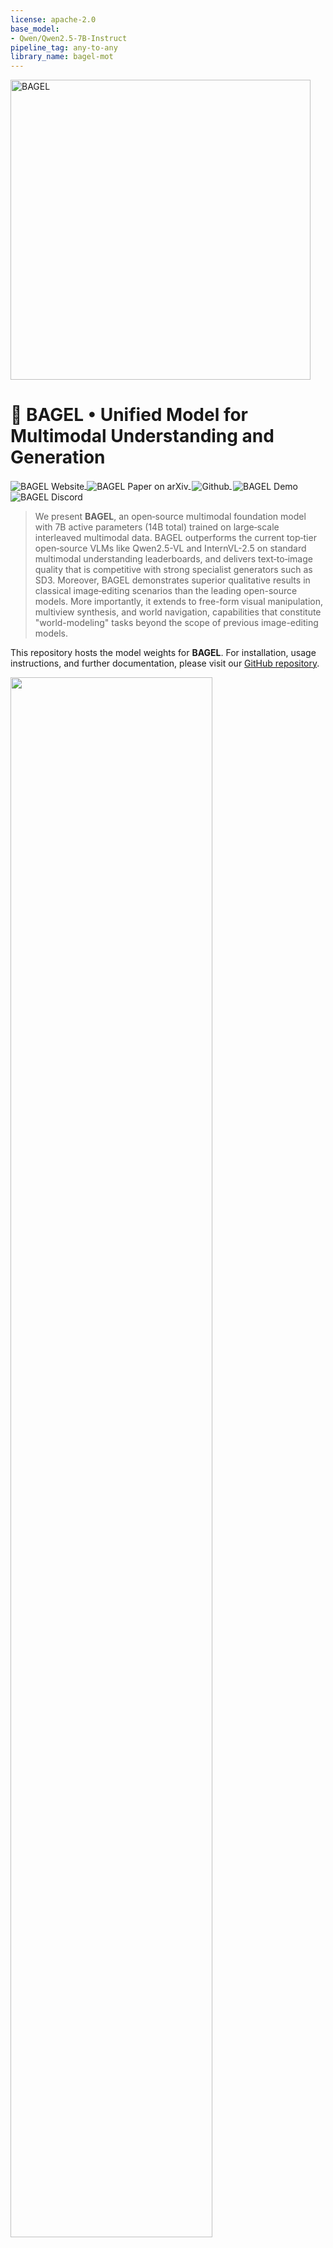 ```yaml
---
license: apache-2.0
base_model:
- Qwen/Qwen2.5-7B-Instruct
pipeline_tag: any-to-any
library_name: bagel-mot
---
```



<p align="left">
  <img src="https://lf3-static.bytednsdoc.com/obj/eden-cn/nuhojubrps/banner.png" alt="BAGEL" width="480"/>
</p>


# 🥯 BAGEL • Unified Model for Multimodal Understanding and Generation



<p align="left">
  <a href="https://bagel-ai.org/">
    <img
      src="https://img.shields.io/badge/BAGEL-Website-0A66C2?logo=safari&logoColor=white" style="display: inline-block; vertical-align: middle;"
      alt="BAGEL Website"
    />
  </a>
  <a href="https://arxiv.org/abs/2505.14683">
    <img
      src="https://img.shields.io/badge/BAGEL-Paper-red?logo=arxiv&logoColor=red" style="display: inline-block; vertical-align: middle;"
      alt="BAGEL Paper on arXiv"
    />
  </a>
  <a href="https://github.com/bytedance-seed/BAGEL" target="_blank" style="margin: 2px;">
      <img 
        alt="Github" src="https://img.shields.io/badge/BAGEL-Codebase-536af5?color=536af5&logo=github" style="display: inline-block; vertical-align: middle;"
        alt="BAGEL Codebase"
      />
  </a>
  <a href="https://demo.bagel-ai.org/">
    <img
      src="https://img.shields.io/badge/BAGEL-Demo-blue?logo=googleplay&logoColor=white" style="display: inline-block; vertical-align: middle;"
      alt="BAGEL Demo"
    />
  </a>
  <a href="https://discord.com/invite/Z836xxzy">
    <img
      src="https://img.shields.io/badge/BAGEL-Discord-green?logo=discord&logoColor=white" style="display: inline-block; vertical-align: middle;"
      alt="BAGEL Discord"
    />
  </a>

  
</p>


> We present **BAGEL**, an open‑source multimodal foundation model with 7B active parameters (14B total) trained on large‑scale interleaved multimodal data. BAGEL outperforms the current top‑tier open‑source VLMs like Qwen2.5-VL and InternVL-2.5 on standard multimodal understanding leaderboards, and delivers text‑to‑image quality that is competitive with strong specialist generators such as SD3.
Moreover, BAGEL demonstrates superior qualitative results in classical image‑editing scenarios than the leading open-source models. More importantly, it extends to free-form visual manipulation, multiview synthesis, and world navigation, capabilities that constitute "world-modeling" tasks beyond the scope of previous image-editing models.


This repository hosts the model weights for **BAGEL**. For installation, usage instructions, and further documentation, please visit our [GitHub repository](https://github.com/bytedance-seed/BAGEL).



<p align="left"><img src="https://github.com/ByteDance-Seed/Bagel/raw/main/assets/teaser.webp" width="80%"></p>






## 🧠 Method
BAGEL adopts a Mixture-of-Transformer-Experts (MoT) architecture to maximize the model’s capacity to learn from richly diverse multimodal information. Following the same principle of capacity maximization, it utilizes two separate encoders to capture pixel-level and semantic-level features of an image. The overall framework follows a Next Group of Token Prediction paradigm, where the model is trained to predict the next group of language or visual tokens as a compression target.

BAGEL scales MoT’s capacity through Pre-training, Continued Training, and Supervised Finetuning on trillions of interleaved multimodal tokens spanning language, image, video, and web data. It surpasses open models on standard understanding and generation benchmarks and demonstrates advanced in-context multimodal abilities like free-form image editing, future frame prediction, 3D manipulation, world navigation, and sequential reasoning.

<p align="left"><img src="https://github.com/ByteDance-Seed/Bagel/raw/main/assets/arch.png" width="50%"></p>


## 🌱 Emerging Properties
<p align="left"><img src="https://github.com/ByteDance-Seed/Bagel/raw/main/assets/emerging_curves.png" width="50%"></p>

As we scale up BAGEL’s pretraining with more multimodal tokens, we observe consistent performance gains across understanding, generation, and editing tasks. Different capabilities emerge at distinct training stages—multimodal understanding and generation appear early, followed by basic editing, while complex, intelligent editing emerges later. This staged progression suggests an emergent pattern, where advanced multimodal reasoning builds on well-formed foundational skills. Ablation studies further show that combining VAE and ViT features significantly improves intelligent editing, underscoring the importance of visual-semantic context in enabling complex multimodal reasoning and further supporting its role in the emergence of advanced capabilities.



## 📊 Benchmarks
### 1. Visual Understanding
| Model | MME ↑ | MMBench ↑ |   MMMU ↑ | MM-Vet ↑ | MathVista ↑ |
| ------------------- | ----------: | ----------: | -------: | -------: | ----------: |
| Janus-Pro-7B        | -  |     79.2 |     41.0 |     50.0 |           – |
| Qwen2.5-VL-7B      | 2347    |   83.5 | **58.6** |     67.1 |           68.2 |
| **BAGEL**    | **2388**  |  **85.0** |     55.3 | **67.2** |    **73.1** |
### 2. Text-to-Image Generation · GenEval
| Model        | Overall ↑ |
| ------------ | --------- |
| FLUX-1-dev   | 0.82      |
| SD3-Medium   | 0.74      |
| Janus-Pro-7B | 0.80      |
| **BAGEL**    | **0.88**  |
### 3. Image Editing
| Model         | GEdit-Bench-EN (SC) ↑ | GEdit-Bench-EN (PQ) ↑ | GEdit-Bench-EN (O) ↑ | IntelligentBench ↑ |
| ------------- | --------------------- | --------------------- | ------------------- | ------------------ |
| Step1X-Edit   | 7.09                  | 6.76                  | **6.70**            | 14.9               |
| Gemini-2-exp. | 6.73                  | 6.61                  | 6.32                | **57.6**           |
| **BAGEL**     | **7.36**              | **6.83**              | 6.52                | 44.0               |
| **BAGEL+CoT** | –                   | –                     | –                   | 55.3               |

## License
BAGEL is licensed under the Apache 2.0 license. It is finetuned from [Qwen2.5-7B-Instruct](https://huggingface.co/Qwen/Qwen2.5-7B-Instruct) and [siglip-so400m-14-384-flash-attn2](https://huggingface.co/HuggingFaceM4/siglip-so400m-14-384-flash-attn2) model, and uses the [FLUX.1-schnell VAE model](https://huggingface.co/black-forest-labs/FLUX.1-schnell), all under Apache 2.0.

## ✍️ Citation
```bibtex
@article{deng2025bagel,
  title   = {Emerging Properties in Unified Multimodal Pretraining},
  author  = {Deng, Chaorui and Zhu, Deyao and Li, Kunchang and Gou, Chenhui and Li, Feng and Wang, Zeyu and Zhong, Shu and Yu, Weihao and Nie, Xiaonan and Song, Ziang and Shi, Guang and Fan, Haoqi},
  journal = {arXiv preprint arXiv:2505.14683},
  year    = {2025}
}
```